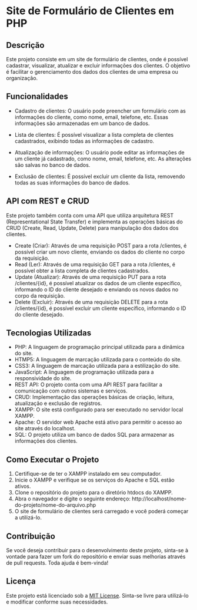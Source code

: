 # Site de Formulário de Clientes em PHP


## Descrição

Este projeto consiste em um site de formulário de clientes, onde é possível cadastrar, visualizar, atualizar e excluir informações dos clientes. O objetivo é facilitar o gerenciamento dos dados dos clientes de uma empresa ou organização.

## Funcionalidades

- Cadastro de clientes: O usuário pode preencher um formulário com as informações do cliente, como nome, email, telefone, etc. Essas informações são armazenadas em um banco de dados.

- Lista de clientes: É possível visualizar a lista completa de clientes cadastrados, exibindo todas as informações de cadastro.

- Atualização de informações: O usuário pode editar as informações de um cliente já cadastrado, como nome, email, telefone, etc. As alterações são salvas no banco de dados.

- Exclusão de clientes: É possível excluir um cliente da lista, removendo todas as suas informações do banco de dados.

## API com REST e CRUD
Este projeto também conta com uma API que utiliza arquitetura REST (Representational State Transfer) e implementa as operações básicas do CRUD (Create, Read, Update, Delete) para manipulação dos dados dos clientes.
- Create (Criar): Através de uma requisição POST para a rota /clientes, é possível criar um novo cliente, enviando os dados do cliente no corpo da requisição.
- Read (Ler): Através de uma requisição GET para a rota /clientes, é possível obter a lista completa de clientes cadastrados.
- Update (Atualizar): Através de uma requisição PUT para a rota /clientes/{id}, é possível atualizar os dados de um cliente específico, informando o ID do cliente desejado e enviando os novos dados no corpo da requisição.
- Delete (Excluir): Através de uma requisição DELETE para a rota /clientes/{id}, é possível excluir um cliente específico, informando o ID do cliente desejado.

## Tecnologias Utilizadas

- PHP: A linguagem de programação principal utilizada para a dinâmica do site.
- HTMP5: A linguagem de marcação utilizada para o conteúdo do site.
- CSS3: A linguagem de marcação utilizada para a estilização do site.
- JavaScript: A linguagem de programação utilizada para a responsividade do site.
- REST API: O projeto conta com uma API REST para facilitar a comunicação com outros sistemas e serviços.
- CRUD: Implementação das operações básicas de criação, leitura, atualização e exclusão de registros.
- XAMPP: O site está configurado para ser executado no servidor local XAMPP.
- Apache: O servidor web Apache está ativo para permitir o acesso ao site através do localhost.
- SQL: O projeto utiliza um banco de dados SQL para armazenar as informações dos clientes.

## Como Executar o Projeto

1. Certifique-se de ter o XAMPP instalado em seu computador.
2. Inicie o XAMPP e verifique se os serviços do Apache e SQL estão ativos.
3. Clone o repositório do projeto para o diretório htdocs do XAMPP.
4. Abra o navegador e digite o seguinte endereço: http://localhost/nome-do-projeto/nome-do-arquivo.php
5. O site de formulário de clientes será carregado e você poderá começar a utilizá-lo.

## Contribuição

Se você deseja contribuir para o desenvolvimento deste projeto, sinta-se à vontade para fazer um fork do repositório e enviar suas melhorias através de pull requests. Toda ajuda é bem-vinda!

## Licença

Este projeto está licenciado sob a [MIT License](https://opensource.org/licenses/MIT). Sinta-se livre para utilizá-lo e modificar conforme suas necessidades. 
